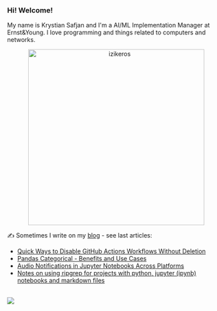 ### Hi! Welcome!

<!-- INTRO -->
<p>My name is Krystian Safjan and I'm a AI/ML Implementation Manager at Ernst&Young. I love programming and things related to computers and networks.</p>

<!-- TECHNOLOGIES AND STATS -->
<center>
<!-- <p><img align="left" src="https://github-readme-stats.vercel.app/api/top-langs?username=izikeros&show_icons=true&locale=en&layout=compact" alt="izikeros" /></p> -->

<p>&nbsp;<img align="center" src="https://github-readme-stats.vercel.app/api?username=izikeros&count_private=true&show_icons=true" alt="izikeros" width="410" /></p>
</center>

<!-- MY WRITINGS -->
✍️ Sometimes I write on my [blog](http://safjan.com) - see last articles:
<!-- BLOG-POST-LIST:START -->
- [Quick Ways to Disable GitHub Actions Workflows Without Deletion](https://www.safjan.com/quick-ways-to-disable-github-actions-workflows-without-deletion/)
- [Pandas Categorical - Benefits and Use Cases](https://www.safjan.com/pandas-categorical-benefits-and-use-cases/)
- [Audio Notifications in Jupyter Notebooks Across Platforms](https://www.safjan.com/audio-notifications-in-jupyter-notebooks-across-platforms/)
- [Notes on using ripgrep for projects with python, jupyter &lpar;ipynb&rpar; notebooks and markdown files](https://www.safjan.com/notes-on-using-ripgrep-for-projects-with-python-jupyter-ipynb-notebooks-and/)
<!-- BLOG-POST-LIST:END -->

<!-- TROPHY -->
<br />
<img src="https://github-profile-trophy.vercel.app/?username=izikeros&theme=nord&no-frame=true&margin-w=10&column=7" />
